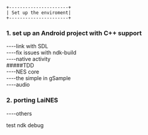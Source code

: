 	+----------------------+
	| Set up the enviroment|
	+----------------------+

### 1. set up an Android project with C++ support
----link with SDL     
----fix issues with ndk-build  
----native activity	  
#####TDD   
----NES core  
----the simple in gSample  
----audio
	
	
### 2. porting LaiNES
----others

test ndk debug
